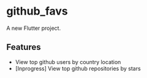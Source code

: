 # github_favs

A new Flutter project.

## Features

- View top github users by country location
- [Inprogress] View top github repositories by stars
